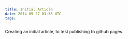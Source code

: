 ```yaml
---
title: Initial Article
date: 2014-05-27 03:38 UTC
tags:
---
```

Creating an initial article, to test publishing to github pages.
